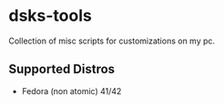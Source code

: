 # dsks-tools
Collection of misc scripts for customizations on my pc.

## Supported Distros
* Fedora (non atomic) 41/42
